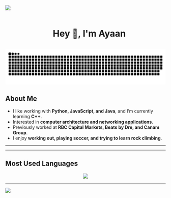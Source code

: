 <!--horizontal divider (gradient)-->
<img src="https://user-images.githubusercontent.com/73097560/115834477-dbab4500-a447-11eb-908a-139a6edaec5c.gif">

<!--h1 without bottom border-->
<div id="user-content-toc">
  <ul align="center">
    <summary><h1 style="display: inline-block">Hey 👋, I'm Ayaan</h1></summary>
  </ul>
</div>

<!--- snake animation -->
<div align="center">
  <img src="https://github.com/1999AZZAR/1999AZZAR/blob/readme/resources/img/grid-snake.svg" alt="snake" />
</div>

## About Me
- I like working with **Python, JavaScript, and Java**, and I’m currently learning **C++**.  
- Interested in **computer architecture and networking applications**.  
- Previously worked at **RBC Capital Markets, Beats by Dre, and Canam Group**.  
- I enjoy **working out, playing soccer, and trying to learn rock climbing**.  

---

---

## Most Used Languages
<p align="center">
  <img align="center" src="https://github-readme-stats.vercel.app/api/top-langs/?username=ayaancodes&layout=compact&langs_count=10&theme=radical&hide_border=false&include_all_commits=true" />
</p>

---


<!--horizontal divider (gradient)-->
<img src="https://user-images.githubusercontent.com/73097560/115834477-dbab4500-a447-11eb-908a-139a6edaec5c.gif">
